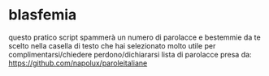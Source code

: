# blasfemia
questo pratico script spammerà un numero di parolacce e bestemmie da te scelto nella casella di testo che hai selezionato
molto utile per complimentarsi/chiedere perdono/dichiararsi
lista di parolacce presa da: https://github.com/napolux/paroleitaliane
